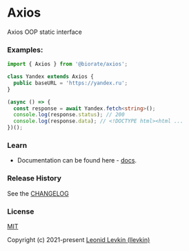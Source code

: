 # Axios

Axios OOP static interface

### Examples:

```ts
import { Axios } from '@biorate/axios';

class Yandex extends Axios {
  public baseURL = 'https://yandex.ru';
}

(async () => {
  const response = await Yandex.fetch<string>();
  console.log(response.status); // 200
  console.log(response.data); // <!DOCTYPE html><html ...
})();
```

### Learn

- Documentation can be found here - [docs](https://biorate.github.io/core/modules/axios.html).

### Release History

See the [CHANGELOG](https://github.com/biorate/core/blob/master/packages/%40biorate/axios/CHANGELOG.md)

### License

[MIT](https://github.com/biorate/core/blob/master/packages/%40biorate/axios/LICENSE)

Copyright (c) 2021-present [Leonid Levkin (llevkin)](mailto:llevkin@yandex.ru)
